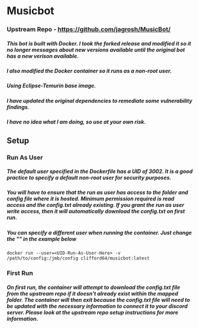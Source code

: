 # Musicbot
### Upstream Repo - https://github.com/jagrosh/MusicBot/
##### This bot is built with Docker. I took the forked release and modified it so it no longer messages about new versions available until the original bot has a new verison available.
##### I also modified the Docker container so it runs as a non-root user.

##### Using Eclipse-Temurin base image. 

##### I have updated the original dependencies to remediate some vulnerability findings.

##### I have no idea what I am doing, so use at your own risk.

## Setup

### Run As User

##### The default user specified in the Dockerfile has a UID of 3002. It is a good practice to specify a default non-root user for security purposes.

##### You will have to ensure that the run as user has access to the folder and config file where it is hosted. Minimum permission required is read access and the config.txt already existing. If you grant the run as user write access, then it will automatically download the config.txt on first run. 

##### You can specify a different user when running the container. Just change the "<UID-Run-As-User-Here>" in the example below

`docker run --user=<UID-Run-As-User-Here> -v /path/to/config:/jmb/config clifford64/musicbot:latest`

### First Run

##### On first run, the container will attempt to download the config.txt file from the upstream repo if it doesn't already exist within the mapped folder. The container will then exit because the config.txt file will need to be updated with the necessary information to connect it to your discord server. Please look at the upstream repo setup instructions for more information. 